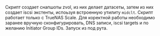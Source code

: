 Скрипт создает снапшоты zvol, из них делает датасеты, затем из них создает iscsi экстенты, испоьзуя встроенную утилиту `midclt`. Скрипт работает только с TrueNAS Scale. Для коректной работы необходимо заранее вручную сконфигурировать, DNS записи, iscsi targets и по желанию Initiator Group IDs. Запуск из под рута.
